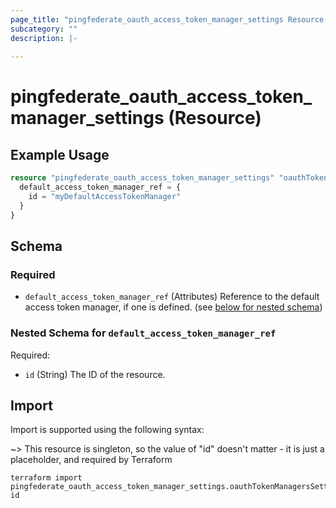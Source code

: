 ```yaml
---
page_title: "pingfederate_oauth_access_token_manager_settings Resource - terraform-provider-pingfederate"
subcategory: ""
description: |-
  
---
```


# pingfederate_oauth_access_token_manager_settings (Resource)



## Example Usage

```terraform
resource "pingfederate_oauth_access_token_manager_settings" "oauthTokenManagersSettings" {
  default_access_token_manager_ref = {
    id = "myDefaultAccessTokenManager"
  }
}
```

<!-- schema generated by tfplugindocs -->
## Schema

### Required

- `default_access_token_manager_ref` (Attributes) Reference to the default access token manager, if one is defined. (see [below for nested schema](#nestedatt--default_access_token_manager_ref))

<a id="nestedatt--default_access_token_manager_ref"></a>
### Nested Schema for `default_access_token_manager_ref`

Required:

- `id` (String) The ID of the resource.

## Import

Import is supported using the following syntax:

~> This resource is singleton, so the value of "id" doesn't matter - it is just a placeholder, and required by Terraform

```shell
terraform import pingfederate_oauth_access_token_manager_settings.oauthTokenManagersSettings id
```